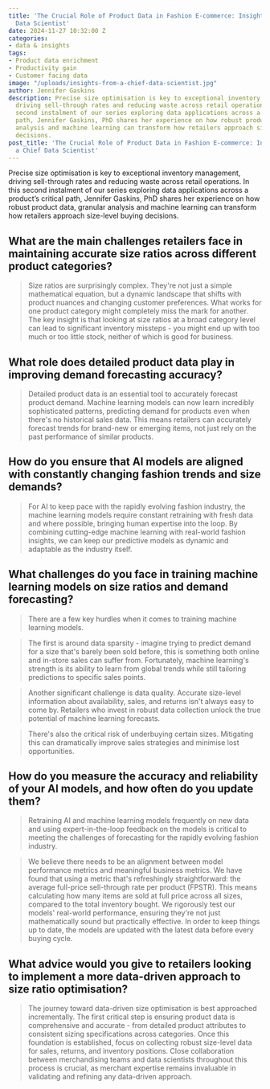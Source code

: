 ```yaml
---
title: 'The Crucial Role of Product Data in Fashion E-commerce: Insights from a Chief
  Data Scientist'
date: 2024-11-27 10:32:00 Z
categories:
- data & insights
tags:
- Product data enrichment
- Productivity gain
- Customer facing data
image: "/uploads/insights-from-a-chief-data-scientist.jpg"
author: Jennifer Gaskins
description: Precise size optimisation is key to exceptional inventory management,
  driving sell-through rates and reducing waste across retail operations. In this
  second instalment of our series exploring data applications across a product’s critical
  path, Jennifer Gaskins, PhD shares her experience on how robust product data, granular
  analysis and machine learning can transform how retailers approach size-level buying
  decisions.
post_title: 'The Crucial Role of Product Data in Fashion E-commerce: Insights from
  a Chief Data Scientist'
---
```


Precise size optimisation is key to exceptional inventory management, driving sell-through rates and reducing waste across retail operations. In this second instalment of our series exploring data applications across a product’s critical path, Jennifer Gaskins, PhD shares her experience on how robust product data, granular analysis and machine learning can transform how retailers approach size-level buying decisions.

## What are the main challenges retailers face in maintaining accurate size ratios across different product categories?

> Size ratios are surprisingly complex. They're not just a simple mathematical equation, but a dynamic landscape that shifts with product nuances and changing customer preferences. What works for one product category might completely miss the mark for another. The key insight is that looking at size ratios at a broad category level can lead to significant inventory missteps - you might end up with too much or too little stock, neither of which is good for business.

## What role does detailed product data play in improving demand forecasting accuracy?

> Detailed product data is an essential tool to accurately forecast product demand. Machine learning models can now learn incredibly sophisticated patterns, predicting demand for products even when there's no historical sales data. This means retailers can accurately forecast trends for brand-new or emerging items, not just rely on the past performance of similar products.

## How do you ensure that AI models are aligned with constantly changing fashion trends and size demands?

> For AI to keep pace with the rapidly evolving fashion industry, the machine learning models require constant retraining with fresh data and where possible, bringing human expertise into the loop. By combining cutting-edge machine learning with real-world fashion insights, we can keep our predictive models as dynamic and adaptable as the industry itself.

## What challenges do you face in training machine learning models on size ratios and demand forecasting?

> There are a few key hurdles when it comes to training machine learning models.

> The first is around data sparsity - imagine trying to predict demand for a size that's barely been sold before, this is something both online and in-store sales can suffer from. Fortunately, machine learning's strength is its ability to learn from global trends while still tailoring predictions to specific sales points.

> Another significant challenge is data quality. Accurate size-level information about availability, sales, and returns isn't always easy to come by. Retailers who invest in robust data collection unlock the true potential of machine learning forecasts.

> There's also the critical risk of underbuying certain sizes. Mitigating this can dramatically improve sales strategies and minimise lost opportunities.

## How do you measure the accuracy and reliability of your AI models, and how often do you update them?

> Retraining AI and machine learning models frequently on new data and using expert-in-the-loop feedback on the models is critical to meeting the challenges of forecasting for the rapidly evolving fashion industry.

> We believe there needs to be an alignment between model performance metrics and meaningful business metrics. We have found that using a metric that's refreshingly straightforward: the average full-price sell-through rate per product (FPSTR). This means calculating how many items are sold at full price across all sizes, compared to the total inventory bought. We rigorously test our models' real-world performance, ensuring they're not just mathematically sound but practically effective. In order to keep things up to date, the models are updated with the latest data before every buying cycle.

## What advice would you give to retailers looking to implement a more data-driven approach to size ratio optimisation?

> The journey toward data-driven size optimisation is best approached incrementally. The first critical step is ensuring product data is comprehensive and accurate - from detailed product attributes to consistent sizing specifications across categories. Once this foundation is established, focus on collecting robust size-level data for sales, returns, and inventory positions. Close collaboration between merchandising teams and data scientists throughout this process is crucial, as merchant expertise remains invaluable in validating and refining any data-driven approach.
